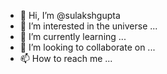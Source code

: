 - 👋 Hi, I’m @sulakshgupta
- 👀 I’m interested in the universe ...
- 🌱 I’m currently learning ...
- 💞️ I’m looking to collaborate on ...
- 📫 How to reach me ...

<!---
sulakshgupta/sulakshgupta is a ✨ special ✨ repository because its `README.md` (this file) appears on your GitHub profile.
You can click the Preview link to take a look at your changes.
--->
